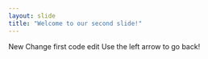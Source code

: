 ```yaml
---
layout: slide
title: "Welcome to our second slide!"
---
```

New Change first code edit
Use the left arrow to go back!
